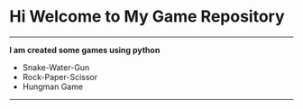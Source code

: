 # Hi Welcome to My Game Repository
***

**I am created some games using python**
- Snake-Water-Gun
- Rock-Paper-Scissor
- Hungman Game
---
